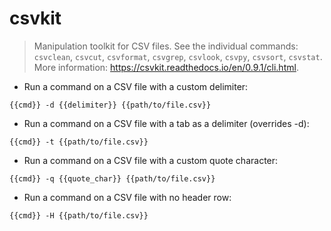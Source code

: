 # csvkit

> Manipulation toolkit for CSV files.
> See the individual commands: `csvclean`, `csvcut`, `csvformat`, `csvgrep`, `csvlook`, `csvpy`, `csvsort`, `csvstat`.
> More information: <https://csvkit.readthedocs.io/en/0.9.1/cli.html>.

- Run a command on a CSV file with a custom delimiter:

`{{cmd}} -d {{delimiter}} {{path/to/file.csv}}`

- Run a command on a CSV file with a tab as a delimiter (overrides -d):

`{{cmd}} -t {{path/to/file.csv}}`

- Run a command on a CSV file with a custom quote character:

`{{cmd}} -q {{quote_char}} {{path/to/file.csv}}`

- Run a command on a CSV file with no header row:

`{{cmd}} -H {{path/to/file.csv}}`
